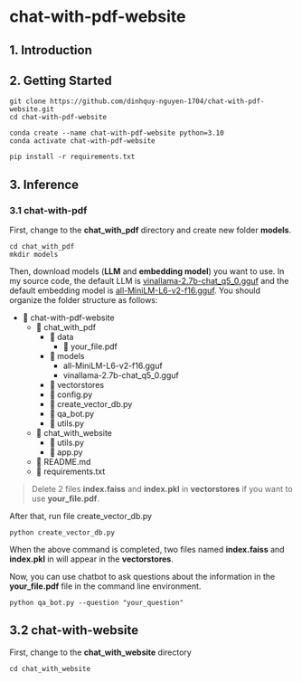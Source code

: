 # chat-with-pdf-website
## 1. Introduction
## 2. Getting Started
```
git clone https://github.com/dinhquy-nguyen-1704/chat-with-pdf-website.git
cd chat-with-pdf-website
```
```
conda create --name chat-with-pdf-website python=3.10
conda activate chat-with-pdf-website
```
```
pip install -r requirements.txt
```
## 3. Inference
### 3.1 chat-with-pdf
First, change to the **chat_with_pdf** directory and create new folder **models**.
```
cd chat_with_pdf
mkdir models
```
Then, download models (**LLM** and **embedding model**) you want to use. In my source code, the default LLM is [vinallama-2.7b-chat_q5_0.gguf](vinallama-2.7b-chat_q5_0.gguf) and the default embedding model is [all-MiniLM-L6-v2-f16.gguf](https://huggingface.co/caliex/all-MiniLM-L6-v2-f16.gguf/tree/main). You should organize the folder structure as follows:

- 📁 chat-with-pdf-website
  - 📁 chat_with_pdf
    - 📂 data
      - 📄 your_file.pdf
    - 📁 models
      - all-MiniLM-L6-v2-f16.gguf
      - vinallama-2.7b-chat_q5_0.gguf
    - 📁 vectorstores
    - 🐍 config.py
    - 🐍 create_vector_db.py
    - 🐍 qa_bot.py
    - 🐍 utils.py
  - 📁 chat_with_website
    - 🐍 utils.py
    - 🐍 app.py
  - 📄 README.md
  - 📄 requirements.txt

> Delete 2 files **index.faiss** and **index.pkl** in **vectorstores** if you want to use **your_file.pdf**.

After that, run file create_vector_db.py
```
python create_vector_db.py
```
When the above command is completed, two files named **index.faiss** and **index.pkl** in will appear in the **vectorstores**.

Now, you can use chatbot to ask questions about the information in the **your_file.pdf** file in the command line environment.
```
python qa_bot.py --question "your_question"
```

## 3.2 chat-with-website
First, change to the **chat_with_website** directory
```
cd chat_with_website
```
